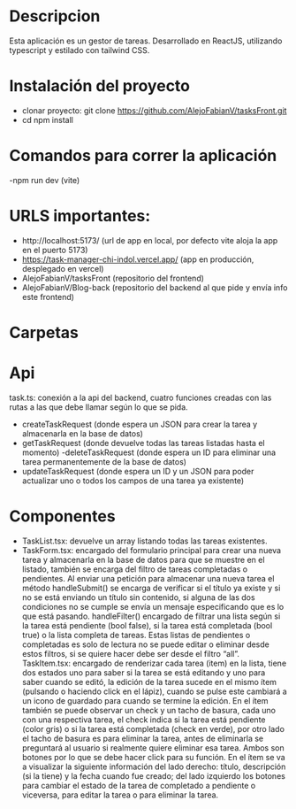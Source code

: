 # Descripcion

Esta aplicación es un gestor de tareas.
Desarrollado en ReactJS, utilizando typescript y estilado con tailwind CSS.

# Instalación del proyecto

- clonar proyecto: git clone https://github.com/AlejoFabianV/tasksFront.git
- cd <directorio>  npm install

# Comandos para correr la aplicación

-npm run dev (vite)

 # URLS importantes:
- http://localhost:5173/ (url de app en local, por defecto vite aloja la app en el puerto 5173)
- https://task-manager-chi-indol.vercel.app/ (app en producción, desplegado en vercel)
- AlejoFabianV/tasksFront (repositorio del frontend)
- AlejoFabianV/Blog-back (repositorio del backend al que pide y envía info este frontend)

# Carpetas
# Api
 task.ts: conexión a la api del backend, cuatro funciones creadas con las rutas a las que debe llamar según lo que se pida. 
  - createTaskRequest (donde espera un JSON para crear la tarea y almacenarla en la base de datos) 
  - getTaskRequest (donde devuelve todas las tareas listadas hasta el momento) -deleteTaskRequest (donde espera un ID para eliminar una tarea permanentemente de la base de datos)
  - updateTaskRequest (donde espera un ID y un JSON para poder actualizar uno o todos los campos de una tarea ya existente)

# Componentes
- TaskList.tsx: devuelve un array listando todas las tareas existentes.
- TaskForm.tsx: encargado del formulario principal para crear una nueva tarea y almacenarla en la base de datos para que se muestre en el listado, también se encarga del filtro de tareas completadas o pendientes. 
Al enviar una petición para almacenar una nueva tarea el método handleSubmit() se encarga de verificar si el título ya existe y si no se está enviando un título sin contenido, si alguna de las dos condiciones no se cumple se envía un mensaje especificando que es lo que está pasando.
handleFilter() encargado de filtrar una lista según si la tarea está pendiente (bool false), si la tarea está completada (bool true) o la lista completa de tareas. Estas listas de pendientes o completadas es solo de lectura no se puede editar o eliminar desde estos filtros, si se quiere hacer debe ser desde el filtro “all”.
TaskItem.tsx: encargado de renderizar cada tarea (item) en la lista, tiene dos estados uno para saber si la tarea se está editando y uno para saber cuando se editó, la edición de la tarea sucede en el mismo ítem (pulsando o haciendo click en el lápiz), cuando se pulse este cambiará a un icono de guardado para cuando se termine la edición. En el ítem también se puede observar un check y un tacho de basura, cada uno con una respectiva tarea, el check indica si la tarea está pendiente (color gris) o si la tarea está completada (check en verde), por otro lado el tacho de basura es para eliminar la tarea, antes de eliminarla se preguntará al usuario si realmente quiere eliminar esa tarea. Ambos son botones por lo que se debe hacer click para su función.
En el ítem se va a visualizar la siguiente información del lado derecho: título, descripción (si la tiene) y la fecha cuando fue creado; del lado izquierdo los botones para cambiar el estado de la tarea de completado a pendiente o viceversa, para editar la tarea o para eliminar la tarea.


